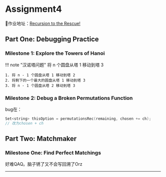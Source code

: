 # Assignment4
🔗作业地址：[Recursion to the Rescue!](https://web.stanford.edu/class/archive/cs/cs106b/cs106b.1224/assignments/a4/)

## Part One: Debugging Practice
### Milestone 1: Explore the Towers of Hanoi
!!! note "汉诺塔问题"
    将 n 个圆盘从塔 1 移动到塔 3 

    1. 将 n - 1 个圆盘从塔 1 移动到塔 2
    2. 将剩下的一个最大的圆盘从塔 1 移动到塔 3
    3. 将 n - 1 个圆盘从塔 2 移动到塔 3

### Milestone 2: Debug a Broken Permutations Function
bug在：
```cpp
Set<string> thisOption = permutationsRec(remaining, chosen += ch);
// 改为chosen + ch
```

## Part Two: Matchmaker
### Milestone One: Find Perfect Matchings
好难QAQ。脑子锈了又不会写回溯了Orz

---

